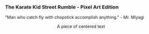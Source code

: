 ### The Karate Kid Street Rumble - Pixel Art Edition

 "Man who catch fly with chopstick accomplish anything." - Mr. Miyagi
 
 <p style="text-align: center;">A piece of centered text</p>
